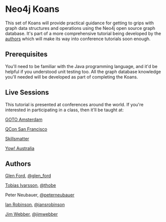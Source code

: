Neo4j Koans
===========

[dalek]: https://github.com/jimwebber/neo4j-tutorial/raw/master/presentation/Intro%20to%20Neo4j.key/image54.png

This set of Koans will provide practical guidance for getting to grips with graph data structures and operations using the Neo4j open source graph database. It's part of a more comprehensive tutorial being developed by the [authors](#authors) which will make its way into conference tutorials soon enough.

Prerequisites
-------------

You'll need to be familiar with the Java programming language, and it'd be helpful if you understood unit testing too. All the graph database knowledge you'll needed will be developed as part of completing the Koans. 

Live Sessions
-------------

This tutorial is presented at conferences around the world. If you're interested in participating in a class, then it'll be taught at:

[GOTO Amsterdam](http://gotocon.com/amsterdam-2011/training/)

[QCon San Francisco](http://qconsf.com/sf2011/presentations/show_presentation.jsp?oid=3459)

[Skillsmatter](http://skillsmatter.com/course/nosql/neo4j-tutorial)

[Yow! Australia](http://www.yowconference.com.au/index.html)

Authors <a name="authors">
-------

[Glen Ford](http://usersource.net/), [@glen_ford](http://twitter.com/glen_ford)

[Tobias Ivarsson](http://www.thobe.org/), [@thobe](http://twitter.com/thobe)

Peter Neubauer, [@peterneubauer](http://twitter.com/peterneubauer)

[Ian Robinson](http://iansrobinson.com), [@iansrobinson](http://twitter.com/iansrobinson)

[Jim Webber](http://jimwebber.org/), [@jimwebber](http://twitter.com/jimwebber)


